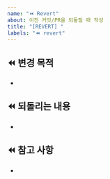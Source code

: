 ```yaml
---
name: "⏪️ Revert"
about: 이전 커밋/PR을 되돌릴 때 작성
title: "[REVERT] "
labels: "⏪️ revert"
---
```


## ⏪️ 변경 목적

<!-- 어떤 커밋이나 PR을 되돌리는지 간단히 설명 -->

-

## ⏪️ 되돌리는 내용

<!-- 되돌릴 파일/코드/기능 -->
<!-- 관련 커밋/PR 링크 -->

-

## ⏪️ 참고 사항

<!-- 되돌리기 이유, 주의할 점 -->

-
